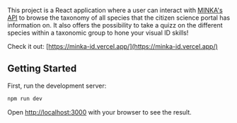 This project is a React application where a user can interact with [MINKA's API](https://api.minka-sdg.org/v1/docs/)
to browse the taxonomy of all species that the citizen science portal has information on. It also offers the possibility to take a quizz on the different species within a taxonomic group to hone your visual ID skills!

Check it out: [https://minka-id.vercel.app/](https://minka-id.vercel.app/)

## Getting Started

First, run the development server:

```bash
npm run dev
```

Open [http://localhost:3000](http://localhost:3000) with your browser to see the result.

